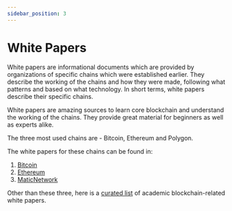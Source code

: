 ```yaml
---
sidebar_position: 3
---
```


# White Papers

White papers are informational documents which are provided by organizations of specific chains which were established earlier. They describe the working of the chains and how they were made, following what patterns and based on what technology. In short terms, white papers describe their specific chains.

White papers are amazing sources to learn core blockchain and understand the working of the chains. They provide great material for beginners as well as experts alike.

The three most used chains are - Bitcoin, Ethereum and Polygon.

The white papers for these chains can be found in:

1. [Bitcoin](bitcoin.org/bitcoin.pdf)
2. [Ethereum](https://ethereum.org/en/whitepaper/)
3. [MaticNetwork](https://github.com/maticnetwork/whitepaper)

Other than these three, here is a [curated list](https://github.com/decrypto-org/blockchain-papers) of academic blockchain-related white papers.
